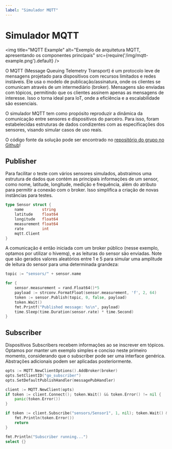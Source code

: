 ```yaml
---
label: "Simulador MQTT"
---
```


# Simulador MQTT

<img title="MQTT Example" alt="Exemplo de arquitetura MQTT, apresentando os componentes principais" src={require('/img/mqtt-example.png').default} />

O MQTT (Message Queuing Telemetry Transport) é um protocolo leve de mensagens projetado para dispositivos com recursos limitados e redes instáveis. Ele usa o modelo de publicação/assinatura, onde os clientes se comunicam através de um intermediário (broker). Mensagens são enviadas com tópicos, permitindo que os clientes assinem apenas as mensagens de interesse. Isso o torna ideal para IoT, onde a eficiência e a escalabilidade são essenciais.

O simulador MQTT tem como propósito reproduzir a dinâmica da comunicação entre sensores e dispositivos do parceiro. Para isso, foram estabelecidas estruturas de dados condizentes com as especificações dos sensores, visando simular casos de uso reais.

O código fonte da solução pode ser encontrado no [repositório do grupo no Github](https://github.com/Inteli-College/2024-T0002-EC09-G01/tree/main)!

## Publisher

Para facilitar o teste com vários sensores simulados, abstraímos uma estrutura de dados que contém as principais informações de um sensor, como nome, latitude, longitude, medição e frequência, além do atributo para permitir a conexão com o broker. Isso simplifica a criação de novas instâncias para testes.

```go
type Sensor struct {
	name        string
	latitude    float64
	longitude   float64
	measurement float64
	rate        int
	mqtt.Client
}
```

A comunicação é então iniciada com um broker público (nesse exemplo, optamos por utilizar o hivemq), e as leituras do sensor são enviadas. Note que são gerados valores aleatórios entre 1 e 5 para simular uma amplitude de leitura do sensor para uma determinada grandeza:

```go
topic := "sensors/" + sensor.name

for {
    sensor.measurement = rand.Float64()*5
    payload := strconv.FormatFloat(sensor.measurement, 'f', 2, 64)
    token := sensor.Publish(topic, 0, false, payload)
    token.Wait()
    fmt.Printf("Published message: %s\n", payload)
    time.Sleep(time.Duration(sensor.rate) * time.Second)
}
```

## Subscriber

Dispositivos Subscribers recebem informações ao se inscrever em tópicos. Optamos por manter um exemplo simples e conciso neste primeiro momento, considerando que o subscriber pode ser uma interface genérica. Abstrações adicionais podem ser aplicadas posteriormente.

```go
opts := MQTT.NewClientOptions().AddBroker(broker)
opts.SetClientID("go_subscriber")
opts.SetDefaultPublishHandler(messagePubHandler)

client := MQTT.NewClient(opts)
if token := client.Connect(); token.Wait() && token.Error() != nil {
    panic(token.Error())
}

if token := client.Subscribe("sensors/Sensor1", 1, nil); token.Wait() && token.Error() != nil {
    fmt.Println(token.Error())
    return
}

fmt.Println("Subscriber running...")
select {}
```